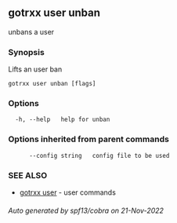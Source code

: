 ## gotrxx user unban

unbans a user

### Synopsis

Lifts an user ban

```
gotrxx user unban [flags]
```

### Options

```
  -h, --help   help for unban
```

### Options inherited from parent commands

```
      --config string   config file to be used
```

### SEE ALSO

* [gotrxx user](gotrxx_user.md)	 - user commands

###### Auto generated by spf13/cobra on 21-Nov-2022
